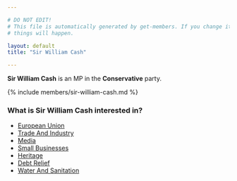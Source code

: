 ```yaml
---

# DO NOT EDIT!
# This file is automatically generated by get-members. If you change it, bad
# things will happen.

layout: default
title: "Sir William Cash"

---
```


**Sir William Cash** is an MP in the **Conservative** party.

{% include members/sir-william-cash.md %}

### What is Sir William Cash interested in?


* [European Union](/interests/european-union.html)
* [Trade And Industry](/interests/trade-and-industry.html)
* [Media](/interests/media.html)
* [Small Businesses](/interests/small-businesses.html)
* [Heritage](/interests/heritage.html)
* [Debt Relief](/interests/debt-relief.html)
* [Water And Sanitation](/interests/water-and-sanitation.html)
